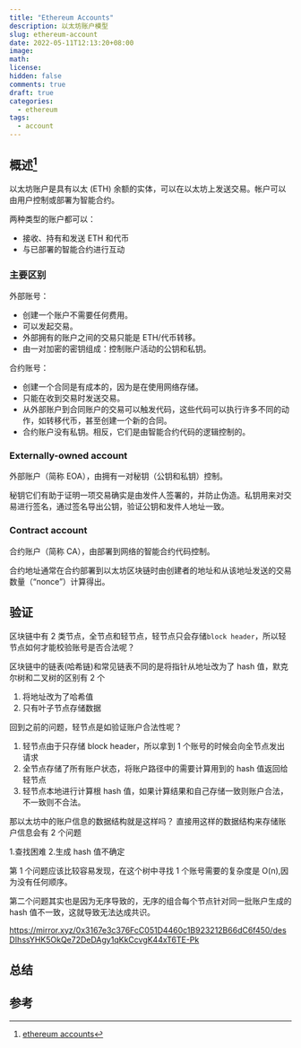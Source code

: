 ```yaml
---
title: "Ethereum Accounts"
description: 以太坊账户模型
slug: ethereum-account
date: 2022-05-11T12:13:20+08:00
image:
math:
license:
hidden: false
comments: true
draft: true
categories:
  - ethereum
tags:
  - account
---
```


## 概述[^1]

以太坊账户是具有以太 (ETH) 余额的实体，可以在以太坊上发送交易。帐户可以由用户控制或部署为智能合约。

两种类型的账户都可以：

- 接收、持有和发送 ETH 和代币
- 与已部署的智能合约进行互动

### 主要区别

外部账号：

- 创建一个账户不需要任何费用。
- 可以发起交易。
- 外部拥有的账户之间的交易只能是 ETH/代币转移。
- 由一对加密的密钥组成：控制账户活动的公钥和私钥。

合约账号：

- 创建一个合同是有成本的，因为是在使用网络存储。
- 只能在收到交易时发送交易。
- 从外部账户到合同账户的交易可以触发代码，这些代码可以执行许多不同的动作，如转移代币，甚至创建一个新的合同。
- 合约账户没有私钥。相反，它们是由智能合约代码的逻辑控制的。

### Externally-owned account

外部账户（简称 EOA），由拥有一对秘钥（公钥和私钥）控制。

秘钥它们有助于证明一项交易确实是由发件人签署的，并防止伪造。私钥用来对交易进行签名，通过签名导出公钥，验证公钥和发件人地址一致。

### Contract account

合约账户（简称 CA），由部署到网络的智能合约代码控制。

合约地址通常在合约部署到以太坊区块链时由创建者的地址和从该地址发送的交易数量（“nonce”）计算得出。

## 验证

区块链中有 2 类节点，全节点和轻节点，轻节点只会存储`block header`，所以轻节点如何才能校验账号是否合法呢？

区块链中的链表(哈希链)和常见链表不同的是将指针从地址改为了 hash 值，默克尔树和二叉树的区别有 2 个

1. 将地址改为了哈希值
2. 只有叶子节点存储数据

回到之前的问题，轻节点是如验证账户合法性呢？

1. 轻节点由于只存储 block header，所以拿到 1 个账号的时候会向全节点发出请求
2. 全节点存储了所有账户状态，将账户路径中的需要计算用到的 hash 值返回给轻节点
3. 轻节点本地进行计算根 hash 值，如果计算结果和自己存储一致则账户合法，不一致则不合法。

那以太坊中的账户信息的数据结构就是这样吗？
直接用这样的数据结构来存储账户信息会有 2 个问题

1.查找困难 2.生成 hash 值不确定

第 1 个问题应该比较容易发现，在这个树中寻找 1 个账号需要的复杂度是 O(n),因为没有任何顺序。

第二个问题其实也是因为无序导致的，无序的组合每个节点针对同一批账户生成的 hash 值不一致，这就导致无法达成共识。

https://mirror.xyz/0x3167e3c376FcC051D4460c1B923212B66dC6f450/desDIhssYHK5OkQe72DeDAgy1qKkCcvgK44xT6TE-Pk

## 总结

## 参考

[^1]: [ethereum accounts](https://ethereum.org/en/developers/docs/accounts/)
